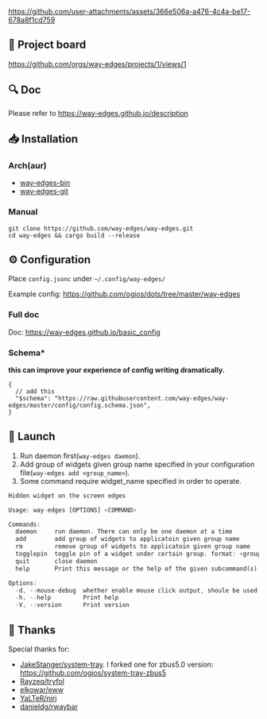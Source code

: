 



https://github.com/user-attachments/assets/366e506a-a476-4c4a-be17-678a8f1cd759






## 🫧 Project board
https://github.com/orgs/way-edges/projects/1/views/1

## 🔍 Doc

Please refer to https://way-edges.github.io/description

## 📥 Installation

### Arch(aur)

- [way-edges-bin](https://aur.archlinux.org/packages/way-edges-bin)
- [way-edges-git](https://aur.archlinux.org/packages/way-edges-git)

### Manual

```shell
git clone https://github.com/way-edges/way-edges.git
cd way-edges && cargo build --release
```

## ⚙️ Configuration

Place `config.jsonc` under `~/.config/way-edges/`

Example config: https://github.com/ogios/dots/tree/master/way-edges

### Full doc

Doc: https://way-edges.github.io/basic_config

### Schema*

**this can improve your experience of config writing dramatically.**

```jsonc
{
  // add this
  "$schema": "https://raw.githubusercontent.com/way-edges/way-edges/master/config/config.schema.json",
}
```

## 🚀 Launch

1. Run daemon first(`way-edges daemon`).
2. Add group of widgets given group name specified in your configuration file(`way-edges add <group_name>`).
3. Some command require widget_name specified in order to operate.

```rust
Hidden widget on the screen edges

Usage: way-edges [OPTIONS] <COMMAND>

Commands:
  daemon     run daemon. There can only be one daemon at a time
  add        add group of widgets to applicatoin given group name
  rm         remove group of widgets to applicatoin given group name
  togglepin  toggle pin of a widget under certain group. format: <group_name>:<widget_name>
  quit       close daemon
  help       Print this message or the help of the given subcommand(s)

Options:
  -d, --mouse-debug  whether enable mouse click output, shoule be used width daemon command
  -h, --help         Print help
  -V, --version      Print version
```


## 💛 Thanks
Special thanks for:
- [JakeStanger/system-tray](https://github.com/JakeStanger/system-tray). I forked one for zbus5.0 version: https://github.com/ogios/system-tray-zbus5
- [Rayzeq/tryfol](https://github.com/Rayzeq/tryfol)
- [elkowar/eww](https://github.com/elkowar/eww)
- [YaLTeR/niri](https://github.com/YaLTeR/niri)
- [danieldg/rwaybar](https://github.com/danieldg/rwaybar)
